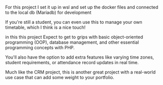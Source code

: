 For this project I set it up in wsl and set up the docker files and connected to the local db (Mariadb) for development

If you're still a student, you can even use this to manage your own timetable, which I think is a nice touch!

in this this project Expect to get to grips with basic object-oriented programming (OOP), database management, and other essential programming concepts with PHP.

You'll also have the option to add extra features like varying time zones, student requirements, or attendance record updates in real time.

Much like the CRM project, this is another great project with a real-world use case that can add some weight to your portfolio.